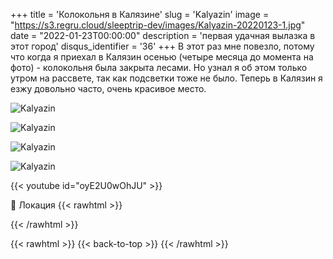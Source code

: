 +++
title = 'Колокольня в Калязине'
slug = 'Kalyazin'
image = "https://s3.regru.cloud/sleeptrip-dev/images/Kalyazin-20220123-1.jpg"
date = "2022-01-23T00:00:00"
description = 'первая удачная вылазка в этот город'
disqus_identifier = '36'
+++
В этот раз мне повезло, потому что когда я приехал в Калязин осенью (четыре месяца до момента на фото) - колокольня была закрыта лесами. Но узнал я об этом только утром на рассвете, так как подсветки тоже не было.
Теперь в Калязин я езжу довольно часто, очень красивое место.

![Kalyazin](https://s3.regru.cloud/sleeptrip-dev/images/Kalyazin-20220123-2.jpg)

![Kalyazin](https://s3.regru.cloud/sleeptrip-dev/images/Kalyazin-20220123-3.jpg)

![Kalyazin](https://s3.regru.cloud/sleeptrip-dev/images/Kalyazin-20220123-4.jpg)

![Kalyazin](https://s3.regru.cloud/sleeptrip-dev/images/Kalyazin-20220123-5.jpg)

{{< youtube id="oyE2U0wOhJU" >}}

📍 Локация
{{< rawhtml >}}
<div class="yandex-map-container">
<script type="text/javascript" charset="utf-8" async src="https://api-maps.yandex.ru/services/constructor/1.0/js/?um=constructor%3A60f62f4b785cf9de8e412fa84320388941d5a156c2ecfe7235a7384c43fa1ff1&amp;width=800&amp;height=400&amp;lang=ru_RU&amp;scroll=true"></script>
</div>
{{< /rawhtml >}}

{{< rawhtml >}}
{{< back-to-top >}}
{{< /rawhtml >}}
